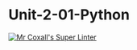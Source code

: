 # Unit-2-01-Python
[![Mr Coxall's Super Linter](https://github.com/ICS3U-C-Programming-TonyG/Unit-2-01-Python/workflows/Mr%20Coxall's%20Super%20Linter/badge.svg)](https://github.com/ICS3U-C-Programming-TonyG/Unit-2-01-Python/actions/)
